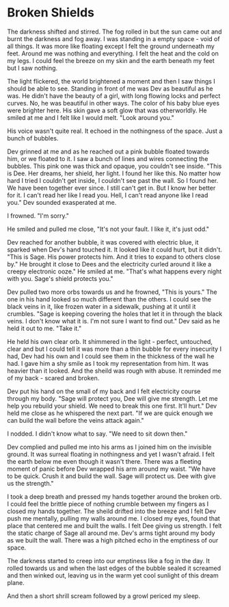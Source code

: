 # Broken Shields

The darkness shifted and stirred.  The fog rolled in but the sun came out and burnt the darkness and fog away.  I was standing in a empty space - void of all things.  It was more like floating except I felt the ground underneath my feet.  Around me was nothing and everything.  I felt the heat and the cold on my legs.  I could feel the breeze on my skin and the earth beneath my feet but I saw nothing.

The light flickered, the world brightened a moment and then I saw things I should be able to see.  Standing in front of me was Dev as beautiful as he was.  He didn't have the beauty of a girl, with long flowing locks and perfect curves.  No, he was beautiful in other ways.  The color of his baby blue eyes were brighter here.  His skin gave a soft glow that was otherworldly.  He smiled at me and I felt like I would melt.  "Look around you."

His voice wasn't quite real.  It echoed in the nothingness of the space.  Just a bunch of bubbles.

Dev grinned at me and as he reached out a pink bubble floated towards him, or we floated to it.  I saw a bunch of lines and wires connecting the bubbles.  This pink one was thick and opaque, you couldn't see inside.  "This is Dee.  Her dreams, her shield, her light.  I found her like this.  No matter how hard I tried I couldn't get inside, I couldn't see past the wall.  So I found her.  We have been together ever since.  I still can't get in.  But I know her better for it.  I can't read her like I read you.  Hell, I can't read anyone like I read you."  Dev sounded exasperated at me.

I frowned.  "I'm sorry."

He smiled and pulled me close, "It's not your fault.  I like it, it's just odd."

Dev reached for another bubble, it was covered with electric blue, it sparked when Dev's hand touched it.  It looked like it could hurt, but it didn't.  "This is Sage.  His power protects him.  And it tries to expand to others close by."  He brought it close to Dees and the electricity curled around it like a creepy electronic ooze."  He smiled at me.  "That's what happens every night with you.  Sage's shield protects you."

Dev pulled two more orbs towards us and he frowned, "This is yours."  The one in his hand looked so much different than the others.  I could see the black veins in it, like frozen water in a sidewalk, pushing at it until it crumbles.  "Sage is keeping covering the holes that let it in through the black veins.  I don't know what it is.  I'm not sure I want to find out."   Dev said as he held it out to me.  "Take it."

He held his own clear orb.  It shimmered in the light - perfect, untouched, clear and but I could tell it was more than a thin bubble for every insecurity I had, Dev had his own and I could see them in the thickness of the wall he had.  I gave him a shy smile as I took my representation from him.  It was heavier than it looked.  And the sheild was rough with abuse.  It reminded me of my back - scared and broken.

Dev put his hand on the small of my back and I felt electricity course through my body.  "Sage will protect you, Dee will give me strength.  Let me help you rebuild your shield.  We need to break this one first.  It'll hurt."  Dev held me close as he whispered the next part.  "If we are quick enough we can build the wall before the veins attack again."

I nodded.  I didn't know what to say.  "We need to sit down then."

Dev complied and pulled me into his arms as I joined him on the invisible ground.  It was surreal floating in nothingness and yet I wasn't afraid.  I felt the earth below me even though it wasn't there.  There was a fleeting moment of panic before Dev wrapped his arm around my waist.  "We have to be quick.  Crush it and build the wall.  Sage will protect us.  Dee with give us the strength."

I took a deep breath and pressed my hands together around the broken orb.  I could feel the brittle piece of nothing crumble between my fingers as I closed my hands together.  The sheild drifted into the breeze and I felt Dev push me mentally, pulling my walls around me.  I closed my eyes, found that place that centered me and built the walls.  I felt Dee giving us strength.  I felt the static charge of Sage all around me.  Dev's arms tight around my body as we built the wall.  There was a high pitched echo in the emptiness of our space.

The darkness started to creep into our emptiness like a fog in the day.  It rolled towards us and when the last edges of the bubble sealed it screamed and then winked out, leaving us in the warm yet cool sunlight of this dream plane.

And then a short shrill scream followed by a growl periced my sleep.